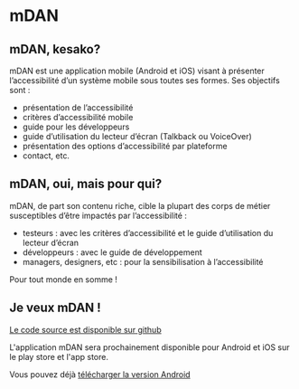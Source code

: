 # mDAN   

<script>$(document).ready(function () {
    setBreadcrumb([{"label":"mDAN"}]);
});</script>

<span data-menuitem="mdan"></span>

## mDAN, kesako?

mDAN est une application mobile (Android et iOS) visant à présenter l’accessibilité d’un système mobile sous toutes ses formes. Ses objectifs sont : 
- présentation de l’accessibilité
- critères d’accessibilité mobile
- guide pour les développeurs
- guide d’utilisation du lecteur d’écran (Talkback ou VoiceOver)
- présentation des options d’accessibilité par plateforme
- contact, etc.

## mDAN, oui, mais pour qui?

mDAN, de part son contenu riche, cible la plupart des corps de métier susceptibles d’être impactés par l’accessibilité : 

- testeurs : avec les critères d’accessibilité et le guide d’utilisation du lecteur d’écran
- développeurs : avec le guide de développement
- managers, designers, etc : pour la sensibilisation à l’accessibilité

Pour tout monde en somme !

## Je veux mDAN !
[Le code source est disponible sur github](https://github.com/Orange-OpenSource/m-dan)

L'application mDAN sera prochainement disponible pour Android et iOS sur le play store et l'app store.

Vous pouvez déjà [télécharger la version Android](/mDAN_v2.2.0.apk)
<!--  This file is part of a11y-guidelines | Our vision of mobile & web accessibility guidelines and best practices, with valid/invalid examples.
 Copyright (C) 2016  Orange SA
 See the Creative Commons Legal Code Attribution-ShareAlike 3.0 Unported License for more details (LICENSE file). -->
